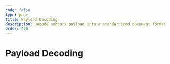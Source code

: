 ```yaml
---
code: false
type: page
title: Payload Decoding
description: Decode sensors payload into a standardized document format
order: 400
---
```


# Payload Decoding
